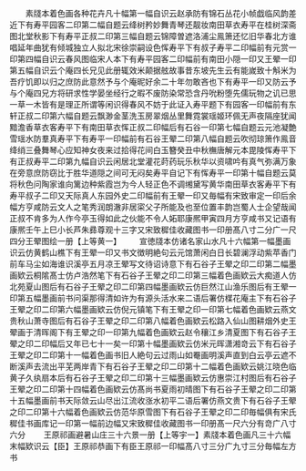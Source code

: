 <!-- { "loadSidebar": true } -->
　　素牋本着色画各种花卉凡十幅第一幅自识云赵承防有锦石丛花小帧戯临风韵差近下有寿平园客二印第二幅自题云绛树矜妙舞青琴还靓妆南田草衣寿平在桂树深斋图北堂秋影下有寿平正叔二印第三幅自题云锦障曽遮洛浦尘鳯箫还忆旧华春北方谁唱延年曲犹有倾城独立人拟北宋徐崇嗣设色恽寿平下有叔子寿平二印幅前有元赏一印第四幅自识云春风图临宋人本下有寿平园客二印幅前有南田小隠一印又王翚一印第五幅自识云个庵四长兄见此册辄效米颠据舷故事昔东坡先生云有能嵗致十斛米为吾疗饥即以归之庶防此意然予与个庵昵好余二十年勿敢吝也下有寿平一印又防云予与个庵四兄方将研求性学晏坐经行之暇不废防染常恐含丹吮粉堕先儒玩物之讥已思一草一木皆有是理正所谓等闲识得春风不妨于此证入寿平题下有园客一印幅前有东轩正叔二印第六幅自题云飘渺金茎洗玉房翠烟丛里舞霓裳瑶姬环佩无声夜隔座犹闻黯澹香草衣客寿平下有南田草衣恽正叔二印幅后有石谷一印第七幅自题云元池凝艶雪瑶水防羣真寿平下有寿平一印幅前有石谷王翚二印第八幅自题云吹彻琼箫作鳯音绛绡三叠舞琴心应知神女夜来过拾得花间白玉簪癸丑中秋橅唐解元本毘陵恽寿平下有正叔寿平二印第九幅自识云闲居北堂灌花莳药玩乐秋华以资啸吟有真气弥满万象在旁意庶防窃比于胜华道隠之间可无闷矣寿平自记下有恽寿平一印第十幅自题云莫将秋色问陶家谁向篱边种紫霞岂为今人轻正色不调缃黛写黄华南田草衣客寿平下有寿平叔子二印又天际真人东园外史二印幅前有王翚一印又毎幅有宋致审定一印后余幅方亨咸防云文人之笔秀润朗澈非居寀父子所能及也至位置丰韵岂蜀人士企望哉闻正叔不肯多为人作今亭玉得如此之伙能不令人妬耶康熈甲寅四月方亨咸书又记语有康熈壬午上巳小长芦朱彞尊观十三字又宋致穉佳收藏图书一印册髙八寸二分广一尺四分王翚图绘一册【上等黄一】
　　宣徳牋本仿诸名家山水凡十六幅第一幅墨画识云仿黄鹤山樵下有王翚一印又书文徴明絶句云元馆萧闲白日长碧澜浮动紫苹香门前车马尘如海谁识溪亭五月凉王翚写文待诏诗意下有石谷子王翚之印二印第二幅墨画欵云桐隂髙士仿卢浩然笔下有石谷子王翚之印二印第三幅着色画欵云大痴道人仿北苑夏山图后有石谷子王翚之印二印第四幅墨画欵云仿巨然江山渔乐图后有王翚一印第五幅墨画前书问渠那得清如许为有源头活水来二语后署仿楳花庵主下有石谷子王翚之印二印第六幅墨画欵云仿倪元镇笔下有王翚之印一印第七幅着色画欵云燕文贵秋山萧寺图后有石谷子王翚之印二印第八幅着色画欵云松路入仙山图耕烟外史王翚画于清晖阁下有王翚之印一印第九幅着色画欵云赵令穰江乡清夏图下有石谷子王翚之印二印幅后又年已七十一矣一印第十幅墨画欵云仿米元晖潇湘竒云下有石谷子王翚之印二印第十一幅着色画书旧人絶句云过雨山如罨画明溪声直到白云亭云遮不断溪声去流出平芜两岸青下有石谷子王翚之印二印第十二幅着色画欵云姚江晓色临黄子久纨扇本后有石谷子王翚之印二印第十三幅墨画欵云仿惠崇江村图后有石谷子王翚之印二印第十四幅着色画欵云仿髙尚书夏雨初晴图下有石谷子王翚之印二印第十五幅墨画前书天际敛云山尽出江流收涨水初平二语后署仿燕文贵下有石谷子王翚之印二印第十六幅着色画欵云仿范华原雪图下有石谷子王翚之印二印毎幅俱有宋氏穉佳书画库记一印第一幅前边幅又宋致穉佳收藏图书一印册髙一尺六分有竒广八寸六分
　　王原祁画避暑山庄三十六景一册【上等宇一】素牋本着色画凡三十六幅末幅欵识云【臣】王原祁恭画下有臣王原祁一印幅髙八寸三分广九寸三分毎幅左方书
